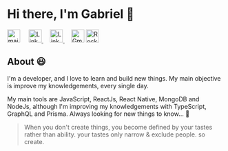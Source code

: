 # Hi there, I'm Gabriel :rocket:

<p>
     <a href="https://stackoverflow.com/users/13502073/gabriel-tiso-vinhas-de-brito"><img src="https://image.flaticon.com/icons/png/512/2111/2111628.png" width="30px" alt="mail"></a> &nbsp; &nbsp;
    <a href="https://www.linkedin.com/in/gabrieltiso"><img src="https://img2.gratispng.com/20171202/f59/linkedin-download-png-5a22d420d16602.1978549215122319688577.jpg" width="30px" alt="LinkedIn">     </a> &nbsp; &nbsp;
      <a href="https://codesandbox.io/u/Gabriel2233"><img src="https://camo.githubusercontent.com/237fa1e304ff8d669572cf96784308c87975d149/687474703a2f2f63646e2e656d6265642e6c792f70726f7669646572732f6c6f676f732f636f646573616e64626f782e706e67" width="30px" alt="LinkedIn">     </a> &nbsp; &nbsp;
      <a href="mailto:gabrieltisovinhasdebrito2@gmail.com"><img alt="Gmail" src="https://saberenemquimicaefisica.com.br/wp/wp-content/uploads/2019/05/gmail.png" title="Email" width="30px" /></a>
     <a href="https://app.rocketseat.com.br/me/gabriel-tiso"><img alt="Rocketseat" src="https://rocketseat.gallerycdn.vsassets.io/extensions/rocketseat/rocketseatreactnative/3.0.1/1588456740326/Microsoft.VisualStudio.Services.Icons.Default" title="Email" width="30px" /></a>
</p>

## About :smiley:

I'm a developer, and I love to learn and build new things. My main objective is improve my knowledgements, every single day. 

My main tools are JavaScript, ReactJs, React Native, MongoDB and NodeJs, although I'm improving my knowledgements with TypeScript, GraphQL and Prisma. Always looking for new things to know... :muscle:


> When you don't create things, you become defined by your tastes rather than ability. your tastes only narrow & exclude people. so create.




 
